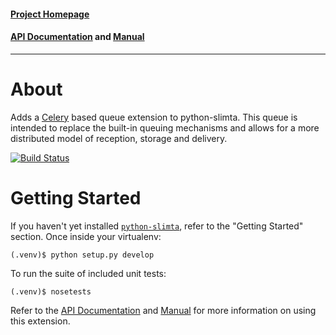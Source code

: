#### [Project Homepage][1]
#### [API Documentation][2] and [Manual][3]

--------------------

About
=====

Adds a [Celery][4] based queue extension to python-slimta. This queue is
intended to replace the built-in queuing mechanisms and allows for a more
distributed model of reception, storage and delivery.

[![Build Status](http://ci.slimta.org/job/python-slimta-celeryqueue/badge/icon)](http://ci.slimta.org/job/python-slimta-celeryqueue/)

Getting Started
===============

If you haven't yet installed [`python-slimta`][5], refer to the "Getting
Started" section. Once inside your virtualenv:

    (.venv)$ python setup.py develop

To run the suite of included unit tests:

    (.venv)$ nosetests

Refer to the [API Documentation][2] and [Manual][3] for more information on
using this extension.

[1]: http://slimta.org/
[2]: http://docs.slimta.org/en/latest/api/extra.celeryqueue.html
[3]: http://docs.slimta.org/en/latest/manual/extensions.html#celery-queue
[4]: http://www.celeryproject.org/
[5]: https://github.com/slimta/python-slimta


